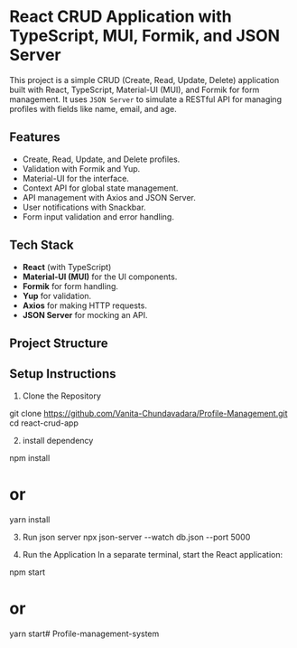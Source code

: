 # React CRUD Application with TypeScript, MUI, Formik, and JSON Server

This project is a simple CRUD (Create, Read, Update, Delete) application built with React, TypeScript, Material-UI (MUI), and Formik for form management. It uses `JSON Server` to simulate a RESTful API for managing profiles with fields like name, email, and age.

## Features

- Create, Read, Update, and Delete profiles.
- Validation with Formik and Yup.
- Material-UI for the interface.
- Context API for global state management.
- API management with Axios and JSON Server.
- User notifications with Snackbar.
- Form input validation and error handling.

## Tech Stack

- **React** (with TypeScript)
- **Material-UI (MUI)** for the UI components.
- **Formik** for form handling.
- **Yup** for validation.
- **Axios** for making HTTP requests.
- **JSON Server** for mocking an API.

## Project Structure

## Setup Instructions

1. Clone the Repository

git clone https://github.com/Vanita-Chundavadara/Profile-Management.git
cd react-crud-app

2. install dependency

npm install
# or
yarn install

 3. Run json server
npx json-server --watch db.json --port 5000

 4. Run the Application
In a separate terminal, start the React application:

npm start
# or
yarn start# Profile-management-system
